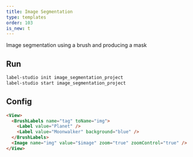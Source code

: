 ```yaml
---
title: Image Segmentation
type: templates
order: 103
is_new: t
---
```


Image segmentation using a brush and producing a mask

## Run

```bash
label-studio init image_segmentation_project
label-studio start image_segmentation_project
```

## Config 

```html
<View>
  <BrushLabels name="tag" toName="img">
    <Label value="Planet" />
    <Label value="Moonwalker" background="blue" />
  </BrushLabels>
  <Image name="img" value="$image" zoom="true" zoomControl="true" />
</View>
```
